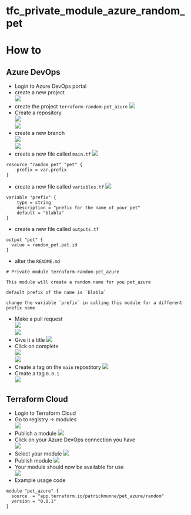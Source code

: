 # tfc_private_module_azure_random_pet



# How to


## Azure DevOps
- Login to Azure DevOps portal
- create a new project  
![](media/2022-03-28-11-34-25.png)  
- create the project `terraform-random-pet_azure`
![](media/2022-03-28-11-40-17.png)  
- Create a repository  
![](media/2022-03-28-11-41-32.png)  
![](media/2022-03-28-11-41-41.png)  
- create a new branch  
![](media/2022-03-28-11-42-13.png)  
![](media/2022-03-28-11-42-43.png)  
- create a new file called `main.tf` 
![](media/2022-03-28-11-43-49.png)  
```
resource "random_pet" "pet" {
    prefix = var.prefix
}
```
- create a new file called `variables.tf` 
![](media/2022-03-28-11-45-11.png)  
```
variable "prefix" {
    type = string
    description = "prefix for the name of your pet"
    default = "blabla"
}
```
- create a new file called `outputs.tf`
```
output "pet" {
  value = random_pet.pet.id
}
```
- alter the `README.md`
```
# Private module terraform-random-pet_azure

This module will create a random name for you pet_azure

default prefix of the name is `blabla`

change the variable `prefix` in calling this module for a different prefix name
```
- Make a pull request  
![](media/2022-03-28-11-49-35.png)  
![](media/2022-03-28-11-49-49.png)  
- Give it a title 
![](media/2022-03-28-11-51-00.png)  
- Click on complete  
![](media/2022-03-28-11-51-30.png)    
![](media/2022-03-28-11-51-43.png)  
- Create a tag on the `main` repostitory
![](media/2022-03-28-11-52-51.png)  
- Create a tag `0.0.1`  
![](media/2022-03-28-11-53-40.png)  

## Terraform Cloud

- Login to Terraform Cloud
- Go to registry -> modules  
![](media/2022-03-28-11-55-35.png)  
- Publish a module
![](media/2022-03-28-11-55-55.png)  
- Click on your Azure DevOps connection you have  
![](media/2022-03-28-11-56-27.png)  
- Select your module
![](media/2022-03-28-11-56-50.png)  
- Publish module
![](media/2022-03-28-11-57-11.png)  
- Your module should now be available for use  
![](media/2022-03-28-11-58-17.png)   
- Example usage code
```
module "pet_azure" {
  source  = "app.terraform.io/patrickmunne/pet_azure/random"
  version = "0.0.1"
}
```

